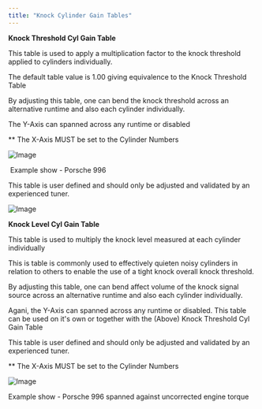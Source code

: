 ```yaml
---
title: "Knock Cylinder Gain Tables"
---
```


**Knock Threshold Cyl Gain Table**


This table is used to apply a multiplication factor to the knock threshold applied to cylinders individually.

The default table value is 1.00 giving equivalence to the Knock Threshold Table

By adjusting this table, one can bend the knock threshold across an alternative runtime and also each cylinder individually.

The Y-Axis can spanned across any runtime or disabled


\*\* The X-Axis MUST be set to the Cylinder Numbers

![Image](</lib/NewItem299.jpg>)

&nbsp;Example show - Porsche 996


This table is user defined and should only be adjusted and validated by an experienced tuner.


![Image](</lib/NewItem298.jpg>)



**Knock Level Cyl Gain Table**


This table is used to multiply the knock level measured at each cylinder individually

This is table is commonly used to effectively quieten noisy cylinders in relation to others to enable the use of a tight knock overall knock threshold.

By adjusting this table, one can bend affect volume of the knock signal source across an alternative runtime and also each cylinder individually.

Agani, the Y-Axis can spanned across any runtime or disabled. This table can be used on it's own or together with the (Above) Knock Threshold Cyl Gain Table

This table is user defined and should only be adjusted and validated by an experienced tuner.


\*\* The X-Axis MUST be set to the Cylinder Numbers

![Image](</lib/NewItem297.jpg>)

Example show - Porsche 996 spanned against uncorrected engine torque
